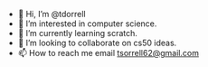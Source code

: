 - 👋 Hi, I’m @tdorrell
- 👀 I’m interested in computer science.
- 🌱 I’m currently learning scratch.
- 💞️ I’m looking to collaborate on cs50 ideas.
- 📫 How to reach me email tsorrell62@gmail.com

<!---
tdorrell/tdorrell is a ✨ special ✨ repository because its `README.md` (this file) appears on your GitHub profile.
You can click the Preview link to take a look at your changes.
--->

